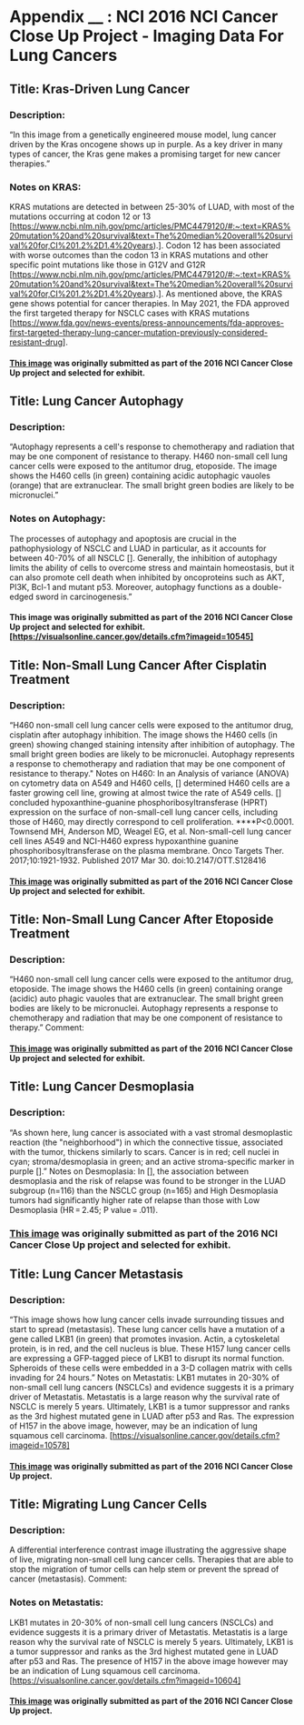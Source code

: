 # Appendix __ : NCI 2016 NCI Cancer Close Up Project - Imaging Data For Lung Cancers

## Title: Kras-Driven Lung Cancer

### Description:
“In this image from a genetically engineered mouse model, lung cancer driven by the Kras oncogene shows up in purple. As a key driver in many types of cancer, the Kras gene makes a promising target for new cancer therapies.”

### Notes on KRAS:
KRAS mutations are detected in between 25-30% of LUAD, with most of the mutations occurring at codon 12 or 13 [https://www.ncbi.nlm.nih.gov/pmc/articles/PMC4479120/#:~:text=KRAS%20mutation%20and%20survival&text=The%20median%20overall%20survival%20for,CI%201.2%2D1.4%20years).]. Codon 12 has been associated with worse outcomes than the codon 13 in KRAS mutations and other specific point mutations like those in G12V and G12R [https://www.ncbi.nlm.nih.gov/pmc/articles/PMC4479120/#:~:text=KRAS%20mutation%20and%20survival&text=The%20median%20overall%20survival%20for,CI%201.2%2D1.4%20years).]. As mentioned above, the KRAS gene shows potential for cancer therapies. In May 2021, the FDA approved the first targeted therapy for NSCLC cases with KRAS mutations [https://www.fda.gov/news-events/press-announcements/fda-approves-first-targeted-therapy-lung-cancer-mutation-previously-considered-resistant-drug].

#### [This image](https://visualsonline.cancer.gov/details.cfm?imageid=10549) was originally submitted as part of the 2016 NCI Cancer Close Up project and selected for exhibit. 


## Title: Lung Cancer Autophagy

### Description:
“Autophagy represents a cell's response to chemotherapy and radiation that may be one component of resistance to therapy. H460 non-small cell lung cancer cells were exposed to the antitumor drug, etoposide. The image shows the H460 cells (in green) containing acidic autophagic vauoles (orange) that are extranuclear. The small bright green bodies are likely to be micronuclei.”

### Notes on Autophagy:
The processes of autophagy and apoptosis are crucial in the pathophysiology of NSCLC and LUAD in particular, as it accounts for between 40-70% of all NSCLC []. Generally, the inhibition of autophagy limits the ability of cells to overcome stress and maintain homeostasis, but it can also promote cell death when inhibited by oncoproteins such as AKT, PI3K, Bcl-1 and mutant p53. Moreover, autophagy functions as a double-edged sword in carcinogenesis.”

#### This image was originally submitted as part of the 2016 NCI Cancer Close Up project and selected for exhibit. [https://visualsonline.cancer.gov/details.cfm?imageid=10545]


## Title: Non-Small Lung Cancer After Cisplatin Treatment

### Description:
“H460 non-small cell lung cancer cells were exposed to the antitumor drug, cisplatin after autophagy inhibition. The image shows the H460 cells (in green) showing changed staining intensity after inhibition of autophagy. The small bright green bodies are likely to be micronuclei. Autophagy represents a response to chemotherapy and radiation that may be one component of resistance to therapy."
Notes on H460:
In an Analysis of variance (ANOVA) on cytometry data on A549 and H460 cells, []  determined H460 cells are a faster growing cell line, growing at almost twice the rate of A549 cells. [] concluded hypoxanthine-guanine phosphoribosyltransferase (HPRT) expression on the surface of non-small-cell lung cancer cells, including those of H460, may directly correspond to cell proliferation. ****P<0.0001.
Townsend MH, Anderson MD, Weagel EG, et al. Non-small-cell lung cancer cell lines A549 and NCI-H460 express hypoxanthine guanine phosphoribosyltransferase on the plasma membrane. Onco Targets Ther. 2017;10:1921-1932. Published 2017 Mar 30. doi:10.2147/OTT.S128416

#### [This image](https://visualsonline.cancer.gov/details.cfm?imageid=10549) was originally submitted as part of the 2016 NCI Cancer Close Up project and selected for exhibit. 


## Title: Non-Small Lung Cancer After Etoposide Treatment


### Description:
“H460 non-small cell lung cancer cells were exposed to the antitumor drug, etoposide. The image shows the H460 cells (in green) containing orange (acidic) auto phagic vauoles that are extranuclear. The small bright green bodies are likely to be micronuclei. Autophagy represents a response to chemotherapy and radiation that may be one component of resistance to therapy.”
Comment:

#### [This image](https://visualsonline.cancer.gov/details.cfm?imageid=10542) was originally submitted as part of the 2016 NCI Cancer Close Up project and selected for exhibit.


## Title: Lung Cancer Desmoplasia


### Description:
“As shown here, lung cancer is associated with a vast stromal desmoplastic reaction (the "neighborhood") in which the connective tissue, associated with the tumor, thickens similarly to scars. Cancer is in red; cell nuclei in cyan; stroma/desmoplasia in green; and an active stroma-specific marker in purple [].”
Notes on Desmoplasia:
In [], the association between desmoplasia and the risk of relapse was found to be stronger in the LUAD subgroup (n=116) than the NSCLC group (n=165) and High Desmoplasia tumors had significantly higher rate of relapse than those with Low Desmoplasia (HR = 2.45; P value = .011).

### [This image](https://visualsonline.cancer.gov/details.cfm?imageid=10576) was originally submitted as part of the 2016 NCI Cancer Close Up project and selected for exhibit.


## Title: Lung Cancer Metastasis

### Description:
“This image shows how lung cancer cells invade surrounding tissues and start to spread (metastasis). These lung cancer cells have a mutation of a gene called LKB1 (in green) that promotes invasion. Actin, a cytoskeletal protein, is in red, and the cell nucleus is blue. These H157 lung cancer cells are expressing a GFP-tagged piece of LKB1 to disrupt its normal function. Spheroids of these cells were embedded in a 3-D collagen matrix with cells invading for 24 hours.”
Notes on Metastatis:
LKB1 mutates in 20-30% of non-small cell lung cancers (NSCLCs) and evidence suggests it is a primary driver of Metastatis. Metastatis is a large reason why the survival rate of NSCLC is merely 5 years.  Ultimately, LKB1 is a tumor suppressor and ranks as the 3rd highest mutated gene in LUAD after p53 and Ras. The expression of H157 in the above image, however, may be an indication of lung squamous cell carcinoma. [https://visualsonline.cancer.gov/details.cfm?imageid=10578]

#### [This image](https://visualsonline.cancer.gov/details.cfm?imageid=10578) was originally submitted as part of the 2016 NCI Cancer Close Up project.


## Title: Migrating Lung Cancer Cells

### Description:
A differential interference contrast image illustrating the aggressive shape of live, migrating non-small cell lung cancer cells. Therapies that are able to stop the migration of tumor cells can help stem or prevent the spread of cancer (metastasis).
Comment:

### Notes on Metastatis:
LKB1 mutates in 20-30% of non-small cell lung cancers (NSCLCs) and evidence suggests it is a primary driver of Metastatis. Metastatis is a large reason why the survival rate of NSCLC is merely 5 years.  Ultimately, LKB1 is a tumor suppressor and ranks as the 3rd highest mutated gene in LUAD after p53 and Ras. The presence of H157 in the above image however may be an indication of Lung squamous cell carcinoma. [https://visualsonline.cancer.gov/details.cfm?imageid=10604]

#### [This image](https://visualsonline.cancer.gov/details.cfm?imageid=10604) was originally submitted as part of the 2016 NCI Cancer Close Up project.


